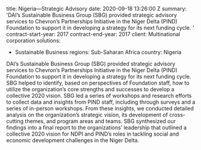 
title: Nigeria—Strategic Advisory
date: 2020-09-18 13:26:00 Z
summary: 'DAI’s Sustainable Business Group (SBG) provided strategic advisory services
  to Chevron’s Partnerships Initiative in the Niger Delta (PIND) Foundation to support
  it in developing a strategy for its next funding cycle. '
contract-start-year: 2017
contract-end-year: 2017
client: Multinational corporation
solutions:
- Sustainable Business
regions: Sub-Saharan Africa
country: Nigeria


DAI’s Sustainable Business Group (SBG) provided strategic advisory services to Chevron’s Partnerships Initiative in the Niger Delta (PIND) Foundation to support it in developing a strategy for its next funding cycle. SBG helped to identify, based on perspectives of Foundation staff, how to utilize the organization’s core strengths and successes to develop a collective 2020 vision. SBG led a series of workshops and research efforts to collect data and insights from PIND staff, including through surveys and a series of in-person workshops. From these insights, we conducted detailed analysis on the organization’s strategic vision, its development of cross-cutting themes, and program areas and teams. SBG synthesized our findings into a final report to the organizations’ leadership that outlined a collective 2020 vision for NDPI and PIND’s roles in tackling social and economic development challenges in the Niger Delta.

